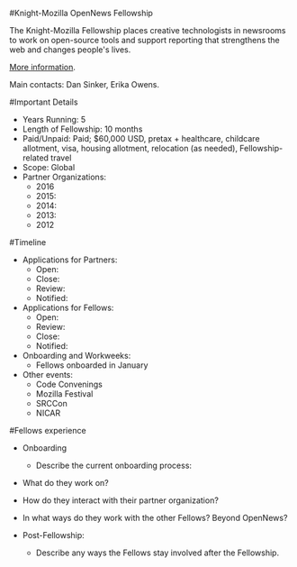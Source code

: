 #Knight-Mozilla OpenNews Fellowship

The Knight-Mozilla Fellowship places creative technologists in newsrooms to work on open-source tools and support reporting that strengthens the web and changes people's lives.

[More information](https://opennews.org/what/fellowships/).

Main contacts: Dan Sinker, Erika Owens.

#Important Details
- Years Running: 5
- Length of Fellowship: 10 months
- Paid/Unpaid: Paid; $60,000 USD, pretax + healthcare, childcare allotment, visa, housing allotment, relocation (as needed), Fellowship-related travel
- Scope: Global
- Partner Organizations:
  - 2016
  - 2015: 
  - 2014:
  - 2013:
  - 2012

#Timeline
- Applications for Partners:
  - Open:
  - Close: 
  - Review:
  - Notified:
- Applications for Fellows:
  - Open:
  - Review:
  - Close:
  - Notified:
- Onboarding and Workweeks:
  - Fellows onboarded in January
- Other events:
  - Code Convenings
  - Mozilla Festival
  - SRCCon
  - NICAR
  
#Fellows experience
- Onboarding
  - Describe the current onboarding process:
  
- What do they work on?
- How do they interact with their partner organization? 
- In what ways do they work with the other Fellows? Beyond OpenNews?
- Post-Fellowship:
  - Describe any ways the Fellows stay involved after the Fellowship. 

